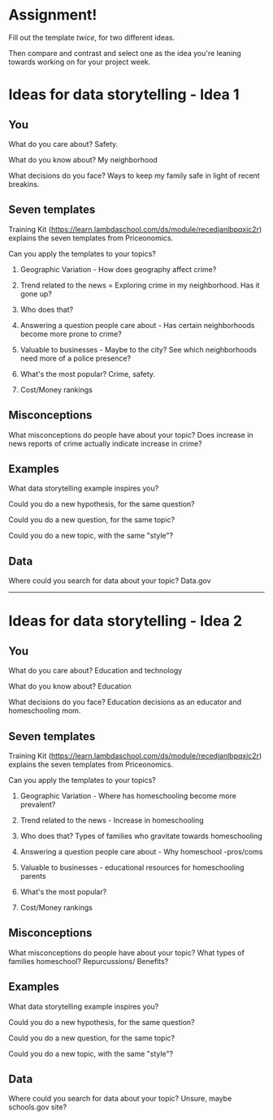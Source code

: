 # Assignment!

Fill out the template *twice*, for two different ideas.

Then compare and contrast and select one as the idea you're leaning towards
working on for your project week.


# Ideas for data storytelling - Idea 1

## You

What do you care about? Safety. 


What do you know about? My neighborhood


What decisions do you face?  Ways to keep my family safe in light of recent breakins. 


## Seven templates

Training Kit (https://learn.lambdaschool.com/ds/module/recedjanlbpqxic2r) explains the seven templates from Priceonomics.

Can you apply the templates to your topics? 

1. Geographic Variation - How does geography affect crime?


2. Trend related to the news = Exploring crime in my neighborhood. Has it gone up? 


3. Who does that?


4. Answering a question people care about - Has certain neighborhoods become more prone to crime? 


5. Valuable to businesses - Maybe to the city? See which neighborhoods need more of a police presence?


6. What's the most popular? Crime, safety. 


7. Cost/Money rankings


## Misconceptions

What misconceptions do people have about your topic?  Does increase in news reports of crime actually indicate increase in crime? 


## Examples

What data storytelling example inspires you?


Could you do a new hypothesis, for the same question?


Could you do a new question, for the same topic?


Could you do a new topic, with the same "style"?


## Data

Where could you search for data about your topic? Data.gov 

---

# Ideas for data storytelling - Idea 2

## You

What do you care about? Education and technology


What do you know about? Education


What decisions do you face? Education decisions as an educator and homeschooling mom.


## Seven templates

Training Kit (https://learn.lambdaschool.com/ds/module/recedjanlbpqxic2r) explains the seven templates from Priceonomics.

Can you apply the templates to your topics? 

1. Geographic Variation - Where has homeschooling become more prevalent?


2. Trend related to the news - Increase in homeschooling


3. Who does that? Types of families who gravitate towards homeschooling


4. Answering a question people care about - Why homeschool  -pros/coms


5. Valuable to businesses - educational resources for homeschooling parents


6. What's the most popular?


7. Cost/Money rankings


## Misconceptions

What misconceptions do people have about your topic? What types of families homeschool? Repurcussions/ Benefits? 


## Examples

What data storytelling example inspires you?


Could you do a new hypothesis, for the same question?


Could you do a new question, for the same topic?


Could you do a new topic, with the same "style"?


## Data

Where could you search for data about your topic? Unsure, maybe schools.gov site?
